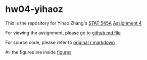 # hw04-yihaoz

This is the repository for Yihao Zhang's [STAT 545A](http://stat545.com/Classroom/) [Assignment 4](http://stat545.com/Classroom/assignments/hw04/hw04.html)

For viewing the assignment, please go to [github md file](/hw04.md)

For source code, please refer to [original r markdown](/hw04.Rmd)

All the figures are inside [figures](/hw04_files/figure-gfm)
